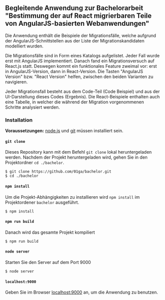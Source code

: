 ## Begleitende Anwendung zur Bachelorarbeit "Bestimmung der auf React migrierbaren Teile von AngularJS-basierten Webanwendungen"

Die Anwendung enthält die Beispiele der Migrationsfälle, welche aufgrund der AngularJS-Schnittstellen aus der 
Liste der Migrationskandidaten modelliert wurden.

Die Migrationsfälle sind in Form eines Katalogs aufgelistet. Jeder Fall wurde erst mit AngularJS implementiert. 
Danach fand ein Migrationsversuch auf React.js statt. Deswegen kommt ein funktionales Feature
zweimal vor: erst in AngularJS-Version, dann in React-Version. Die Tasten "AngularJS Version" 
bzw. "React Version" helfen, zwischen den beiden Varianten zu navigieren.

Jeder Migrationsfall besteht aus dem Code-Teil (Code Beispiel) und aus der UI-Darstellung dieses Codes (Ergebnis). 
Die React-Beispiele enthalten auch eine Tabelle, in welcher die während der Migration vorgenommenen Schritte 
analysiert werden.

### Installation

**Voraussetzungen:** [node.js](https://nodejs.org/de/download/) und [git](https://git-scm.com/downloads) müssen installiert sein.

#### `git clone`
Dieses Repository kann mit dem Befehl `git clone` lokal heruntergeladen werden.
Nachdem der Projekt heruntergeladen wird, gehen Sie in den Projektordner `cd ./bachelor`.
```
$ git clone https://github.com/01ga/bachelor.git
$ cd ./bachelor
```

#### `npm install`
Um die Projekt-Abhängigkeiten zu installieren wird `npm install` 
im Projektordener `bachelor` ausgeführt.
```
$ npm install
```

#### `npm run build`
Danach wird das gesamte Projekt kompiliert
```
$ npm run build
```

#### `node server`
Starten Sie den Server auf dem Port 9000
```
$ node server
```

#### `localhost:9000`
Geben Sie im Browser [localhost:9000](http://localhost:9000) an, um die Anwendung zu benutzen.
